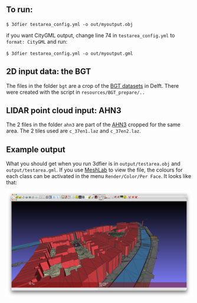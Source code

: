 
## To run:

`$ 3dfier testarea_config.yml -o out/myoutput.obj`

if you want CityGML output, change line 74 in `testarea_config.yml` to `format: CityGML` and run:

`$ 3dfier testarea_config.yml -o out/myoutput.gml`


## 2D input data: the BGT

The files in the folder `bgt` are a crop of the [BGT datasets](http://www.kadaster.nl/web/Themas/Registraties/BGT.htm) in Delft. There were created with the script in `resources/BGT_prepare/..` 

## LIDAR point cloud input: AHN3

The 2 files in the folder `ahn3` are part of the [AHN3](https://www.pdok.nl/nl/ahn3-downloads) cropped for the same area. The 2 tiles used are `c_37en1.laz` and `c_37en2.laz`.

## Example output 

What you should get when you run 3dfier is in `output/testarea.obj` and `output/testarea.gml`.
If you use [MeshLab](http://meshlab.sourceforge.net) to view the file, the colours for each class can be activated in the menu `Render/Color/Per Face`. It looks like that:

![](output/testarea.png)